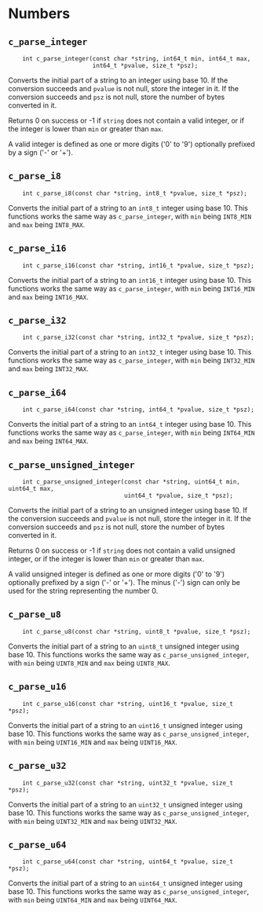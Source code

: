 
# Numbers

## `c_parse_integer`

~~~ {.c}
    int c_parse_integer(const char *string, int64_t min, int64_t max,
                        int64_t *pvalue, size_t *psz);
~~~

Converts the initial part of a string to an integer using base 10. If the
conversion succeeds and `pvalue` is not null, store the integer in it. If the
conversion succeeds and `psz` is not null, store the number of bytes converted
in it.

Returns 0 on success or -1 if `string` does not contain a valid integer, or if
the integer is lower than `min` or greater than `max`.

A valid integer is defined as one or more digits ('0' to '9') optionally
prefixed by a sign ('-' or '+').

## `c_parse_i8`

~~~ {.c}
    int c_parse_i8(const char *string, int8_t *pvalue, size_t *psz);
~~~

Converts the initial part of a string to an `int8_t` integer using base 10.
This functions works the same way as `c_parse_integer`, with `min` being
`INT8_MIN` and `max` being `INT8_MAX`.

## `c_parse_i16`

~~~ {.c}
    int c_parse_i16(const char *string, int16_t *pvalue, size_t *psz);
~~~

Converts the initial part of a string to an `int16_t` integer using base 10.
This functions works the same way as `c_parse_integer`, with `min` being
`INT16_MIN` and `max` being `INT16_MAX`.

## `c_parse_i32`

~~~ {.c}
    int c_parse_i32(const char *string, int32_t *pvalue, size_t *psz);
~~~

Converts the initial part of a string to an `int32_t` integer using base 10.
This functions works the same way as `c_parse_integer`, with `min` being
`INT32_MIN` and `max` being `INT32_MAX`.

## `c_parse_i64`

~~~ {.c}
    int c_parse_i64(const char *string, int64_t *pvalue, size_t *psz);
~~~

Converts the initial part of a string to an `int64_t` integer using base 10.
This functions works the same way as `c_parse_integer`, with `min` being
`INT64_MIN` and `max` being `INT64_MAX`.

## `c_parse_unsigned_integer`

~~~ {.c}
    int c_parse_unsigned_integer(const char *string, uint64_t min, uint64_t max,
                                 uint64_t *pvalue, size_t *psz);
~~~

Converts the initial part of a string to an unsigned integer using base 10. If
the conversion succeeds and `pvalue` is not null, store the integer in it. If
the conversion succeeds and `psz` is not null, store the number of bytes
converted in it.

Returns 0 on success or -1 if `string` does not contain a valid unsigned
integer, or if the integer is lower than `min` or greater than `max`.

A valid unsigned integer is defined as one or more digits ('0' to '9')
optionally prefixed by a sign ('-' or '+'). The minus ('-') sign can only be
used for the string representing the number 0.

## `c_parse_u8`

~~~ {.c}
    int c_parse_u8(const char *string, uint8_t *pvalue, size_t *psz);
~~~

Converts the initial part of a string to an `uint8_t` unsigned integer using
base 10. This functions works the same way as `c_parse_unsigned_integer`, with
`min` being `UINT8_MIN` and `max` being `UINT8_MAX`.

## `c_parse_u16`

~~~ {.c}
    int c_parse_u16(const char *string, uint16_t *pvalue, size_t *psz);
~~~

Converts the initial part of a string to an `uint16_t` unsigned integer using
base 10. This functions works the same way as `c_parse_unsigned_integer`, with
`min` being `UINT16_MIN` and `max` being `UINT16_MAX`.

## `c_parse_u32`

~~~ {.c}
    int c_parse_u32(const char *string, uint32_t *pvalue, size_t *psz);
~~~

Converts the initial part of a string to an `uint32_t` unsigned integer using
base 10. This functions works the same way as `c_parse_unsigned_integer`, with
`min` being `UINT32_MIN` and `max` being `UINT32_MAX`.

## `c_parse_u64`

~~~ {.c}
    int c_parse_u64(const char *string, uint64_t *pvalue, size_t *psz);
~~~

Converts the initial part of a string to an `uint64_t` unsigned integer using
base 10. This functions works the same way as `c_parse_unsigned_integer`, with
`min` being `UINT64_MIN` and `max` being `UINT64_MAX`.
